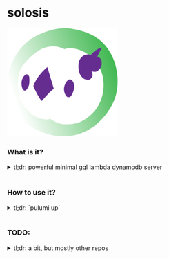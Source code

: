 # solosis

[<img src="solosis.svg?sanitize=true" height=250>]()

### What is it?
<details>
  <summary>
    tl;dr: powerful minimal gql lambda dynamodb server
  </summary>
  <br />

Fork the repo, and after one `pulumi up` you'll have the bleeding edge of apollo federation lambda microservices.

So many things today don't help the end user get it deployed; this project makes that the front-and-center goal. Pulumi will deploy to your AWS account and will expand your world by giving you access to a powerful set of tools.

Soon `duosion` will be about, and handle the federation; but for now, this is an **extremely usable** repo, able to spin up a GQL interface connected to a database with things like schemas, auth integrations, a kindly 0-dependencies wrapper around dynamodb, eslinting guidelines, typescript, and lots of tests.

</details>
<br/>

### How to use it?
<details>
  <summary>
    tl;dr: `pulumi up`
  </summary>
  <br />

#### THE PULUMI THAT GOT THIS STARTED
`pulumi config set aws:region ap-southeast-2`
`pulumi config set region ap-southeast-2`
`pulumi config set cloud:provider aws`
`pulumi config set tableName items`
`pulumi config set --secret token something-extra-secret`
`pulumi up`

If you want more, all you have to do is learn a bit more about what you want. But `pulumi` refuses to handle some of the conventions that `serverless` has done in the past. That means you're seeing low level access to AWS api methods in javascript, but it is rounding out the rough edges.

It ends up being quite easy to use and to parse.


### CHOICES THAT HAVE BEEN MADE
1. replacing CD complexity for `graphql-shield`
  - instead of doing things like putting this behind a private VPC subnet, I've decided to have a very basic auth `x-auth-token` header that is checked against requests. That means these apis will remain accessible to anyone that knows the token you set. But that's actually an amazing thing; that means you can test the service **fully** before implementing the gateway, and even after you've done so. The `x-auth-token` header that you send through in your requests can just be added to the federation gateway, and you'll have secure apis **and** the ability to test changes in your microservices.
2. ORM.
  - Dynamodb is complicated, like, quite complicated. I was more comfortable with the much more object-like syntax used by `mongodb` and other modern databases. I wrote less than 100 lines of code to make it appear the same on the outside. I found dynamodb syntax to be full of gotchas like reserved keywords and funky wording. I didn't want to make the end user learn yet another database syntax; the lest fun part of any service.
3. There are, as yet, no schemas beyond those defined by `graphql`. I suspect I'll be adding `yup` soon so you can have identical frontend & backend schema validation.
4. 

</details>
<br/>

### TODO:
<details>
<summary>tl;dr: a bit, but mostly other repos</summary>
<br />

  1. QUERY syntax in the ORM *(I left it off to get it going first)*
  2. fix graphql shield *(it's denying the very basic auth i want it to do)*
  3. create a forked version that handles auth token generation
  4. emit events for every action that is undertaken *(for consumption by amazon eventstream)*

</details>
<br/>